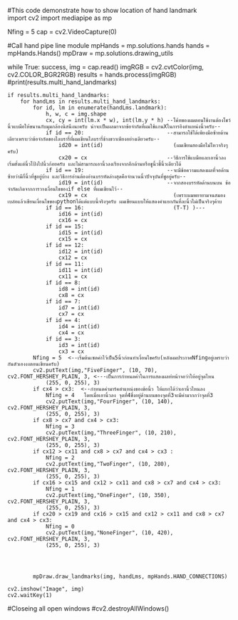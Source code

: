 #This code demonstrate how to show location of hand landmark  
import cv2
import mediapipe as mp

Nfing = 5
cap = cv2.VideoCapture(0)

#Call hand pipe line module
mpHands = mp.solutions.hands
hands = mpHands.Hands()
mpDraw = mp.solutions.drawing_utils

while True:
    success, img = cap.read()
    imgRGB = cv2.cvtColor(img, cv2.COLOR_BGR2RGB)
    results = hands.process(imgRGB)
    #print(results.multi_hand_landmarks)

    if results.multi_hand_landmarks:
        for handLms in results.multi_hand_landmarks:
            for id, lm in enumerate(handLms.landmark):
                h, w, c = img.shape
                cx, cy = int(lm.x * w), int(lm.y * h) --โค้ทของผมตอนใช้งานต้องโชว์นิ้วแบมือให้ขนานกับมุมกล้องนิสนึงนะครับ น่าจะเป็นผลมาจากข้อจำกัดที่ผมใช้แกนXในการอิงตำแหน่งนิ้วครับ--
                if id == 20:                          --สามารถใช้ได้เพียงมือซ้ายด้านเดียวเพราะว่าข้อจำกัดของไลบรารี่ที่ผมเขียนไลบรารี่ข้างขวาเพียงอย่างเดียวครับ--                  
                    id20 = int(id)                      (ผมเขียนสองมือไม่ไหวจริงๆครับ)
                    cx20 = cx                         --วิธีการใช้แบมือและเอานิ้วลงเริ่มตั้งแต่นิ้วโป้งไปนิ้วก้อยครับ และไม่สามารถเอานิ้วลงเรียงจากอีกด้านหรือชูนิ้วชี้นิ้วเดียวได้
                if id == 19:                          --จะมีข้อความแสดงผลที่จอด้านซ้ายว่ามีกี่นิ้วที่ชูอยู่บ้าง และวิธีการอ่านต้องอ่านบรรทัดล่างสุดคือจำนวนนิ้วปัจจุบันที่ชูอยู่ครับ--
                    id19 = int(id)                    --จากสองบรรทัดด้านบนบน ข้อจำกัดเกิดจากการวางเงื่อนไขของif else ที่ผมเขียนไว้--
                    cx19 = cx                           (เพราะผมพยายามจนสมองเบล๋อแล้วเขียนเงื่อนไขของpythonได้แต่แบบนี้จริงๆครับ ผมเขียนแบบให้แสดงคำแยกกันที่ละนิ้วไม่เป็นจริงๆค้าบ 
                if id == 16:                            (T-T) )---
                    id16 = int(id)
                    cx16 = cx
                if id == 15:
                    id15 = int(id)
                    cx15 = cx
                if id == 12:
                    id12 = int(id)
                    cx12 = cx
                if id == 11:
                    id11 = int(id)
                    cx11 = cx
                if id == 8:
                    id8 = int(id)
                    cx8 = cx
                if id == 7:
                    id7 = int(id)
                    cx7 = cx
                if id == 4:
                    id4 = int(id)
                    cx4 = cx
                if id == 3:
                    id3 = int(id)
                    cx3 = cx  
            Nfing = 5  <--เริ่มต้นเซตค่าไว้เป็น5นิ้วก่อนทำเงื่อนไขครับ(หลังผมประกาศNfingอยู่เพราะว่ากันตัวเองงงตอนเขียนครับ)
            cv2.putText(img,"FiveFinger", (10, 70), cv2.FONT_HERSHEY_PLAIN, 3, <---เป็นการกำหนดค่าในการแสดงผลท่หน้าจอว่าให้อยู่จุดไหน
                (255, 0, 255), 3)
            if cx4 > cx3:  <--กำหนดค่ามาร์คตำแหน่งของข้อนิ้ว ให้แยกได้ว่าเอานิ้วไหนลง
                Nfing = 4   โดยเมื่อเอานิ้วลง จุดที่4ชึ่งอยู่ด้านบนของจุดที่3จะมีค่ามากกว่าจุดที่3
                cv2.putText(img,"FourFinger", (10, 140), cv2.FONT_HERSHEY_PLAIN, 3,
                (255, 0, 255), 3)
            if cx8 > cx7 and cx4 > cx3:
                Nfing = 3
                cv2.putText(img,"ThreeFinger", (10, 210), cv2.FONT_HERSHEY_PLAIN, 3,
                (255, 0, 255), 3)
            if cx12 > cx11 and cx8 > cx7 and cx4 > cx3 :
                Nfing = 2
                cv2.putText(img,"TwoFinger", (10, 280), cv2.FONT_HERSHEY_PLAIN, 3,
                (255, 0, 255), 3)
            if cx16 > cx15 and cx12 > cx11 and cx8 > cx7 and cx4 > cx3:
                Nfing = 1 
                cv2.putText(img,"OneFinger", (10, 350), cv2.FONT_HERSHEY_PLAIN, 3,
                (255, 0, 255), 3)       
            if cx20 > cx19 and cx16 > cx15 and cx12 > cx11 and cx8 > cx7 and cx4 > cx3:
                Nfing = 0
                cv2.putText(img,"NoneFinger", (10, 420), cv2.FONT_HERSHEY_PLAIN, 3,
                (255, 0, 255), 3)

             
                                       

            mpDraw.draw_landmarks(img, handLms, mpHands.HAND_CONNECTIONS)

    cv2.imshow("Image", img)
    cv2.waitKey(1)
#Closeing all open windows
#cv2.destroyAllWindows()